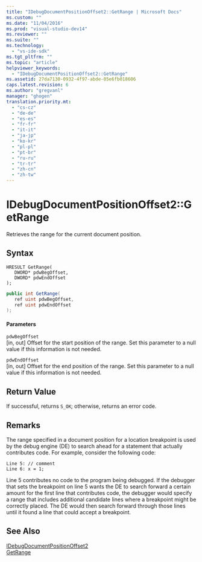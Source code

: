 ```yaml
---
title: "IDebugDocumentPositionOffset2::GetRange | Microsoft Docs"
ms.custom: ""
ms.date: "11/04/2016"
ms.prod: "visual-studio-dev14"
ms.reviewer: ""
ms.suite: ""
ms.technology: 
  - "vs-ide-sdk"
ms.tgt_pltfrm: ""
ms.topic: "article"
helpviewer_keywords: 
  - "IDebugDocumentPositionOffset2::GetRange"
ms.assetid: 27da7130-0932-4f97-abde-05e6fb018606
caps.latest.revision: 6
ms.author: "gregvanl"
manager: "ghogen"
translation.priority.mt: 
  - "cs-cz"
  - "de-de"
  - "es-es"
  - "fr-fr"
  - "it-it"
  - "ja-jp"
  - "ko-kr"
  - "pl-pl"
  - "pt-br"
  - "ru-ru"
  - "tr-tr"
  - "zh-cn"
  - "zh-tw"
---
```

# IDebugDocumentPositionOffset2::GetRange
Retrieves the range for the current document position.  
  
## Syntax  
  
```cpp#  
HRESULT GetRange(  
   DWORD* pdwBegOffset,  
   DWORD* pdwEndOffset  
);  
```  
  
```c#  
public int GetRange(  
   ref uint pdwBegOffset,  
   ref uint pdwEndOffset  
);  
```  
  
#### Parameters  
 `pdwBegOffset`  
 [in, out] Offset for the start position of the range. Set this parameter to a null value if this information is not needed.  
  
 `pdwEndOffset`  
 [in, out] Offset for the end position of the range. Set this parameter to a null value if this information is not needed.  
  
## Return Value  
 If successful, returns `S_OK`; otherwise, returns an error code.  
  
## Remarks  
 The range specified in a document position for a location breakpoint is used by the debug engine (DE) to search ahead for a statement that actually contributes code. For example, consider the following code:  
  
```  
Line 5: // comment  
Line 6: x = 1;  
```  
  
 Line 5 contributes no code to the program being debugged. If the debugger that sets the breakpoint on line 5 wants the DE to search forward a certain amount for the first line that contributes code, the debugger would specify a range that includes additional candidate lines where a breakpoint might be correctly placed. The DE would then search forward through those lines until it found a line that could accept a breakpoint.  
  
## See Also  
 [IDebugDocumentPositionOffset2](../../../extensibility/debugger/reference/idebugdocumentpositionoffset2.md)   
 [GetRange](../../../extensibility/debugger/reference/idebugdocumentposition2-getrange.md)